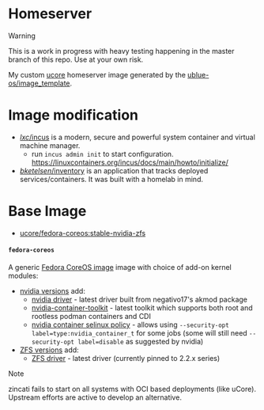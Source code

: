 # Homeserver

> [!WARNING]
> This is a work in progress with heavy testing happening in the master branch of this repo. Use at your own risk.

My custom [ucore](https://github.com/ublue-os/ucore) homeserver image generated by the [ublue-os/image_template](https://github.com/ublue-os/image-template).

# Image modification
- [_lxc_/incus](https://github.com/lxc/incus) is a modern, secure and powerful system container and virtual machine manager.
  - run `incus admin init` to start configuration. https://linuxcontainers.org/incus/docs/main/howto/initialize/
- [_bketelsen_/inventory](https://github.com/bketelsen/inventory) is an application that tracks deployed services/containers. It was built with a homelab in mind.

# Base Image
- [ucore/fedora-coreos:stable-nvidia-zfs](https://github.com/ublue-os/ucore?tab=readme-ov-file#tag-matrix)

#### `fedora-coreos`

A generic [Fedora CoreOS image](https://quay.io/repository/fedora/fedora-coreos?tab=tags) image with choice of add-on kernel modules:

- [nvidia versions](#tag-matrix) add:
  - [nvidia driver](https://github.com/ublue-os/akmods) - latest driver built from negativo17's akmod package
  - [nvidia-container-toolkit](https://docs.nvidia.com/datacenter/cloud-native/container-toolkit/latest/sample-workload.html) - latest toolkit which supports both root and rootless podman containers and CDI
  - [nvidia container selinux policy](https://github.com/NVIDIA/dgx-selinux/tree/master/src/nvidia-container-selinux) - allows using `--security-opt label=type:nvidia_container_t` for some jobs (some will still need `--security-opt label=disable` as suggested by nvidia)
- [ZFS versions](#tag-matrix) add:
  - [ZFS driver](https://github.com/ublue-os/akmods) - latest driver (currently pinned to 2.2.x series)

> [!NOTE]
> zincati fails to start on all systems with OCI based deployments (like uCore). Upstream efforts are active to develop an alternative.
